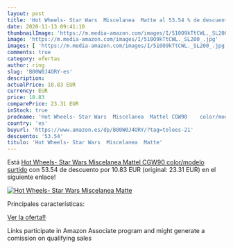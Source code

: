 ```yaml
---
layout: post
title: 'Hot Wheels- Star Wars  Miscelanea  Matte al 53.54 % de descuento'
date: 2020-11-13 09:41:10
thumbnailImage: 'https://m.media-amazon.com/images/I/510O9kTtCWL._SL200_.jpg'
image: 'https://m.media-amazon.com/images/I/510O9kTtCWL._SL200_.jpg'
images: [ 'https://m.media-amazon.com/images/I/510O9kTtCWL._SL200_.jpg' ]
comments: true
category: ofertas
author: ring
slug: 'B00W0J4ORY-es'
description:
actualPrice: 10.83 EUR
currency: EUR
price: 10.83
comparePrice: 23.31 EUR
inStock: true
prodname: 'Hot Wheels- Star Wars  Miscelanea  Mattel CGW90    color/modelo surtido'
country: 'es'
buyurl: 'https://www.amazon.es/dp/B00W0J4ORY/?tag=tolees-21'
descuento: '53.54'
titulo: 'Hot Wheels- Star Wars  Miscelanea  Matte'
---
```


Está [Hot Wheels- Star Wars  Miscelanea  Mattel CGW90    color/modelo surtido](https://www.amazon.es/dp/B00W0J4ORY/?tag=tolees-21) con 53.54 de descuento por 10.83 EUR (original: 23.31 EUR) en el siguiente enlace!

[![Hot Wheels- Star Wars  Miscelanea  Matte](https://m.media-amazon.com/images/I/510O9kTtCWL._SL200_.jpg)](https://www.amazon.es/dp/B00W0J4ORY/?tag=tolees-21)

Principales características:


[Ver la oferta!!](https://www.amazon.es/dp/B00W0J4ORY/?tag=tolees-21)

Links participate in Amazon Associate program and might generate a comission on qualifying sales


